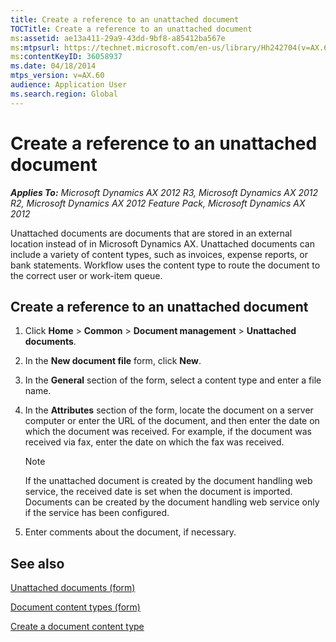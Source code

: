 ```yaml
---
title: Create a reference to an unattached document
TOCTitle: Create a reference to an unattached document
ms:assetid: ae13a411-29a9-43dd-9bf8-a85412ba567e
ms:mtpsurl: https://technet.microsoft.com/en-us/library/Hh242704(v=AX.60)
ms:contentKeyID: 36058937
ms.date: 04/18/2014
mtps_version: v=AX.60
audience: Application User
ms.search.region: Global
---
```


# Create a reference to an unattached document 


_**Applies To:** Microsoft Dynamics AX 2012 R3, Microsoft Dynamics AX 2012 R2, Microsoft Dynamics AX 2012 Feature Pack, Microsoft Dynamics AX 2012_

Unattached documents are documents that are stored in an external location instead of in Microsoft Dynamics AX. Unattached documents can include a variety of content types, such as invoices, expense reports, or bank statements. Workflow uses the content type to route the document to the correct user or work-item queue.

## Create a reference to an unattached document

1.  Click **Home** \> **Common** \> **Document management** \> **Unattached documents**.

2.  In the **New document file** form, click **New**.

3.  In the **General** section of the form, select a content type and enter a file name.

4.  In the **Attributes** section of the form, locate the document on a server computer or enter the URL of the document, and then enter the date on which the document was received. For example, if the document was received via fax, enter the date on which the fax was received.
    

    > [!NOTE]
    > <P>If the unattached document is created by the document handling web service, the received date is set when the document is imported. Documents can be created by the document handling web service only if the service has been configured.</P>



5.  Enter comments about the document, if necessary.

## See also

[Unattached documents (form)](https://technet.microsoft.com/en-us/library/hh227648\(v=ax.60\))

[Document content types (form)](https://technet.microsoft.com/en-us/library/hh209674\(v=ax.60\))

[Create a document content type](create-a-document-content-type.md)

  


